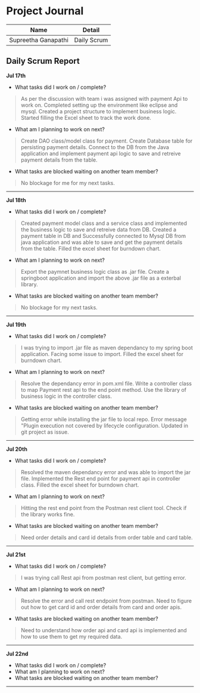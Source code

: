 # Project Journal

|Name | Detail|
|---|---|
| Supreetha Ganapathi | Daily Scrum |

## Daily Scrum Report

**Jul 17th**

- What tasks did I work on / complete?

> As per the discussion with team i was assigned with payment Api to work on.
> Completed setting up the environment like eclipse and mysql.
> Created a project structure to implement business logic.
> Started filling the Excel sheet to track the work done.

- What am I planning to work on next?

> Create DAO class/model class for payment.
> Create Database table for persisting payment details.
> Connect to the DB from the Java application and implement payment api logic to save and retreive payment details from the table.

- What tasks are blocked waiting on another team member?

 > No blockage for me for my next tasks.
-------------
**Jul 18th**

- What tasks did I work on / complete?

> Created payment model class and a service class and implemented the business logic to save and retreive data from DB.
> Created a payment table in DB and Successfully connected to Mysql DB from java application and was able to save and get the payment details from the table.
> Filled the excel sheet for burndown chart.

- What am I planning to work on next?

> Export the paymnet business logic class as .jar file.
> Create a springboot application and import the above .jar file as a exterbal library.

- What tasks are blocked waiting on another team member?

> No blockage for my next tasks.

-------------

**Jul 19th**

- What tasks did I work on / complete?

> I was trying to import .jar file as maven dependancy to my spring boot application. Facing some issue to  import.
> Filled the excel sheet for burndown chart.
- What am I planning to work on next?

> Resolve the dependancy error in pom.xml file.
> Write a controller class to map Payment rest api to the end point method.
> Use the library of business logic in the controller class.

- What tasks are blocked waiting on another team member?

> Getting error while installing the jar file to local repo. Error message "Plugin execution not covered by lifecycle configuration.
> Updated in git project as issue. 

-------------

**Jul 20th**

- What tasks did I work on / complete?

> Resolved the maven dependancy error and was able to import the jar file.
> Implemented the Rest end point for payment api in controller class.
> Filled the excel sheet for burndown chart.

- What am I planning to work on next?

> Hitting the rest end point from the Postman rest client tool.
> Check if the library works fine.

- What tasks are blocked waiting on another team member?

> Need order details and card id details from order table and card table.

-------------

**Jul 21st**

- What tasks did I work on / complete?

> I was trying call Rest api from postman rest client, but getting error.

- What am I planning to work on next?

> Resolve the error and call rest endpoint from postman.
> Need to figure out how to get card id and order details from card and order apis.

- What tasks are blocked waiting on another team member?

> Need to understand how order api and card api is implemented and how to use them to get my required data.
-------------

**Jul 22nd**
- What tasks did I work on / complete?
- What am I planning to work on next?
- What tasks are blocked waiting on another team member?
-------------
